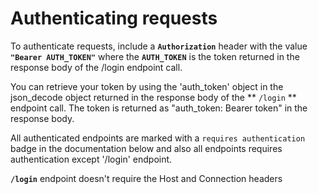 # Authenticating requests

To authenticate requests, include a **`Authorization`** header with the value **`"Bearer AUTH_TOKEN"`** where the **`AUTH_TOKEN`** is the token returned in the response body of the /login endpoint call.

You can retrieve your token by using the 'auth_token' object in the json_decode object returned in the response body of the ** `/login` ** endpoint call. The token is returned as "auth_token: Bearer token" in the response body</b>.

All authenticated endpoints are marked with a `requires authentication` badge in the documentation below and also all endpoints requires authentication except '/login' endpoint.

**`/login`** endpoint doesn't require the Host and Connection headers

